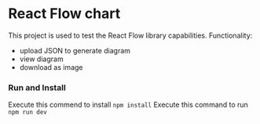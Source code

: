 # React Flow chart
 
This project is used to test the React Flow library capabilities.
Functionality:
- upload JSON to generate diagram
- view diagram
- download as image

### Run and Install
Execute this commend to install
```npm install```
Execute this command to run
```npm run dev```